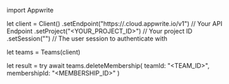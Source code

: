 import Appwrite

let client = Client()
    .setEndpoint("https://<REGION>.cloud.appwrite.io/v1") // Your API Endpoint
    .setProject("<YOUR_PROJECT_ID>") // Your project ID
    .setSession("") // The user session to authenticate with

let teams = Teams(client)

let result = try await teams.deleteMembership(
    teamId: "<TEAM_ID>",
    membershipId: "<MEMBERSHIP_ID>"
)


